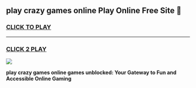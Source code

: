 
## play crazy games online Play Online Free Site 👋
<h3>
<a href="https://download.freeplayer.one?title=play_crazy_games_online&ref=21F">CLICK TO PLAY</a></h3>
<hr>

<h3>
<a href="https://download.freeplayer.one?title=play_crazy_games_online&ref=21F">CLICK 2 PLAY</a>
  
</h3>

<a href="https://download.freeplayer.one?title=play_crazy_games_online&ref=21F"><img src="https://cdnb.artstation.com/p/assets/images/images/032/539/853/original/anto-thomas-button-gif.gif"></a>


**play crazy games online games unblocked: Your Gateway to Fun and Accessible Online Gaming**
